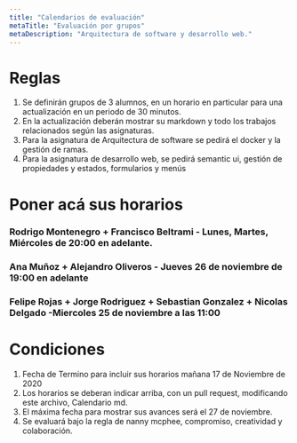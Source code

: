 ```yaml
---
title: "Calendarios de evaluación"
metaTitle: "Evaluación por grupos"
metaDescription: "Arquitectura de software y desarrollo web."
---
```


# Reglas

1. Se definirán grupos de 3 alumnos, en un horario en particular para una actualización en un periodo de 30 minutos.
2. En la actualización deberán mostrar su markdown y todo los trabajos relacionados según las asignaturas.
3. Para la asignatura de Arquitectura de software se pedirá el docker y la gestión de ramas.
4. Para la asignatura de desarrollo web, se pedirá semantic ui, gestión de propiedades y estados, formularios y menús


# Poner acá sus horarios

### Rodrigo Montenegro + Francisco Beltrami - Lunes, Martes, Miércoles de 20:00 en adelante. 
### Ana Muñoz + Alejandro Oliveros - Jueves 26 de noviembre de 19:00 en adelante

### Felipe Rojas + Jorge Rodriguez + Sebastian Gonzalez + Nicolas Delgado  -Miercoles 25 de noviembre a las 11:00
# Condiciones

1. Fecha de Termino para incluir sus horarios mañana 17 de Noviembre de 2020
2. Los horarios se deberan indicar arriba, con un pull request, modificando este archivo, Calendario md.
3. El máxima fecha para mostrar sus avances será el 27 de noviembre.
4. Se evaluará bajo la regla de nanny mcphee, compromiso, creatividad y colaboración.



